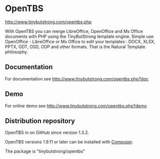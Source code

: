 # OpenTBS

http://www.tinybutstrong.com/opentbs.php

With OpenTBS you can merge LibreOffice, OpenOffice and Ms Office documents with PHP using the TinyButStrong template engine.
Simple use OpenOffice - LibreOffice or Ms Office to edit your templates : DOCX, XLSX, PPTX, ODT, OSD, ODP and other formats.
That is the Natural Template philosophy.

## Documentation

For documentation see
http://www.tinybutstrong.com/opentbs.php?doc

## Demo

For online demo see
http://www.tinybutstrong.com/opentbs.php?demo

## Distribution repository

OpenTBS in on GitHub since version 1.3.2.

OpenTBS versions 1.9.11 or later can be installed with [Composer](http://getcomposer.org/download/).

The package is "tinybutstrong/opentbs"
